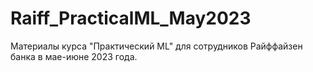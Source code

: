 # Raiff_PracticalML_May2023
Материалы курса "Практический ML" для сотрудников Райффайзен банка в мае-июне 2023 года.
